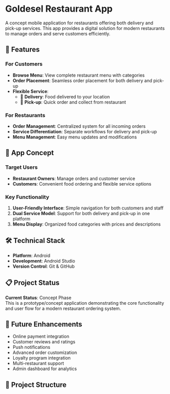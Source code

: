 # Goldesel Restaurant App

A concept mobile application for restaurants offering both delivery and pick-up services. This app provides a digital solution for modern restaurants to manage orders and serve customers efficiently.

## 🚀 Features

### For Customers
- **Browse Menu**: View complete restaurant menu with categories
- **Order Placement**: Seamless order placement for both delivery and pick-up
- **Flexible Service**:
  - 🚚 **Delivery**: Food delivered to your location
  - 🏃 **Pick-up**: Quick order and collect from restaurant

### For Restaurants
- **Order Management**: Centralized system for all incoming orders
- **Service Differentiation**: Separate workflows for delivery and pick-up
- **Menu Management**: Easy menu updates and modifications

## 📱 App Concept

### Target Users
- **Restaurant Owners**: Manage orders and customer service
- **Customers**: Convenient food ordering and flexible service options

### Key Functionality
1. **User-Friendly Interface**: Simple navigation for both customers and staff
2. **Dual Service Model**: Support for both delivery and pick-up in one platform
3. **Menu Display**: Organized food categories with prices and descriptions

## 🛠️ Technical Stack

- **Platform**: Android
- **Development**: Android Studio
- **Version Control**: Git & GitHub

## 📋 Project Status

**Current Status**: Concept Phase  
This is a prototype/concept application demonstrating the core functionality and user flow for a modern restaurant ordering system.

## 🎯 Future Enhancements

- Online payment integration
- Customer reviews and ratings
- Push notifications
- Advanced order customization
- Loyalty program integration
- Multi-restaurant support
- Admin dashboard for analytics

## 📁 Project Structure
